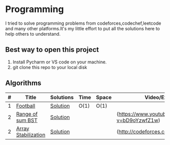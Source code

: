 # Programming
I tried to solve programming problems from codeforces,codechef,leetcode and many other platforms.It's my little effort to put all the solutions here to help others to understand.




## Best way to open this project

1. Install Pycharm or VS code on your machine.
2. git clone this repo to your local disk



## Algorithms

|  #  |      Title     |   Solutions   | Time          | Space         | Video/Explanation  | Difficulty  | Tag                   
|-----|----------------|---------------|---------------|---------------|--------|-------------|-------------
|1|[Football](http://codeforces.com/problemset/problem/96/A)|[Solution](https://github.com/AmitHasanShuvo/Programming/blob/master/football.py) | O(1) | O(1) | |Easy|Strings|
|2|[Range of sum BST](https://leetcode.com/problems/range-sum-of-bst/)|[Solution](https://github.com/AmitHasanShuvo/Programming/blob/master/leetcode938.py) |    |   |(https://www.youtube.com/watch?v=bD9oYzwfZ1w)|  | |Easy|Tree|
|2|[Array Stabilization](http://codeforces.com/problemset/problem/1095/B)|[Solution](https://github.com/AmitHasanShuvo/Programming/blob/master/ArrayStabilization.py) |    |   |(http://codeforces.com/blog/entry/64130)|  | |Easy|Implementation|


